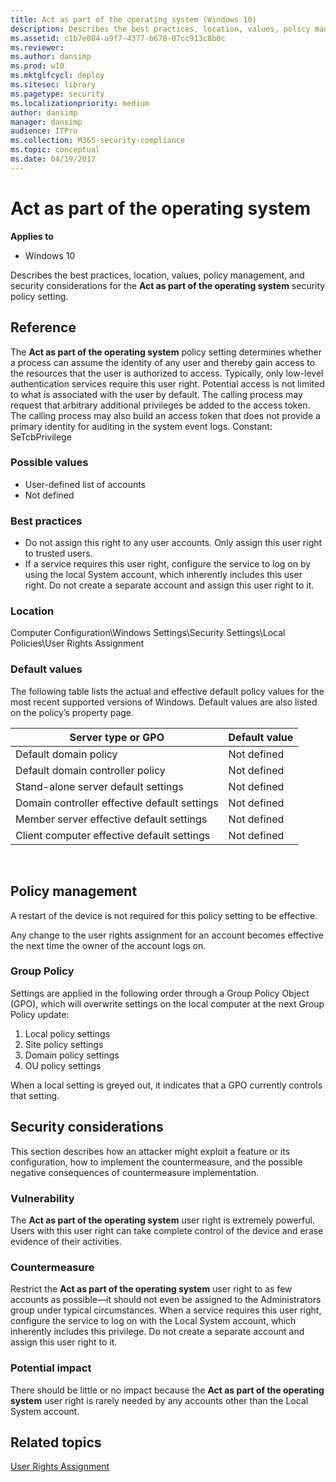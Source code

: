 ```yaml
---
title: Act as part of the operating system (Windows 10)
description: Describes the best practices, location, values, policy management, and security considerations for the Act as part of the operating system security policy setting.
ms.assetid: c1b7e084-a9f7-4377-b678-07cc913c8b0c
ms.reviewer: 
ms.author: dansimp
ms.prod: w10
ms.mktglfcycl: deploy
ms.sitesec: library
ms.pagetype: security
ms.localizationpriority: medium
author: dansimp
manager: dansimp
audience: ITPro
ms.collection: M365-security-compliance
ms.topic: conceptual
ms.date: 04/19/2017
---
```


# Act as part of the operating system

**Applies to**
-   Windows 10

Describes the best practices, location, values, policy management, and security considerations for the **Act as part of the operating system** security policy setting.

## Reference

The **Act as part of the operating system** policy setting determines whether a process can assume the identity of any user and thereby gain access to the resources that the user is authorized to access. Typically, only low-level authentication services require this user right. Potential access is not limited to what is associated with the user by default. The calling process may request that arbitrary additional privileges be added to the access token. The calling process may also build an access token that does not provide a primary identity for auditing in the system event logs.
Constant: SeTcbPrivilege

### Possible values
-   User-defined list of accounts
-   Not defined

### Best practices
-   Do not assign this right to any user accounts. Only assign this user right to trusted users.
-   If a service requires this user right, configure the service to log on by using the local System account, which inherently includes this user right. Do not create a separate account and assign this user right to it.

### Location

Computer Configuration\\Windows Settings\\Security Settings\\Local Policies\\User Rights Assignment

### Default values

The following table lists the actual and effective default policy values for the most recent supported versions of Windows. Default values are also listed on the policy’s property page.

| Server type or GPO | Default value |
| - | - |
| Default domain policy | Not defined |
| Default domain controller policy| Not defined |
| Stand-alone server default settings | Not defined | 
| Domain controller effective default settings | Not defined |
| Member server effective default settings | Not defined |
| Client computer effective default settings | Not defined |
 
## Policy management

A restart of the device is not required for this policy setting to be effective.

Any change to the user rights assignment for an account becomes effective the next time the owner of the account logs on.

### Group Policy

Settings are applied in the following order through a Group Policy Object (GPO), which will overwrite settings on the local computer at the next Group Policy update:
1.  Local policy settings
2.  Site policy settings
3.  Domain policy settings
4.  OU policy settings

When a local setting is greyed out, it indicates that a GPO currently controls that setting.

## Security considerations

This section describes how an attacker might exploit a feature or its configuration, how to implement the countermeasure, and the possible negative consequences of countermeasure implementation.

### Vulnerability

The **Act as part of the operating system** user right is extremely powerful. Users with this user right can take complete control of the device and erase evidence of their activities.

### Countermeasure

Restrict the **Act as part of the operating system** user right to as few accounts as possible—it should not even be assigned to the Administrators group under typical circumstances. When a service requires this user right, configure the service to log on with the Local System account, which inherently includes this privilege. Do not create a separate account and assign this user right to it.

### Potential impact

There should be little or no impact because the **Act as part of the operating system** user right is rarely needed by any accounts other than the Local System account.

## Related topics
[User Rights Assignment](user-rights-assignment.md)
 
